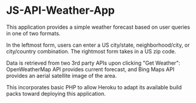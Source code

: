 # JS-API-Weather-App

This application provides a simple weather forecast based on user queries in one of two formats.

In the leftmost form, users can enter a US city/state, neighborhood/city, or city/country combination. The rightmost form takes in a US zip code.

Data is retrieved from two 3rd party APIs upon clicking "Get Weather": OpenWeatherMap API provides current forecast, and Bing Maps API provides an aerial satellite image of the area.


This incorporates basic PHP to allow Heroku to adapt its available build packs toward deploying this application.
